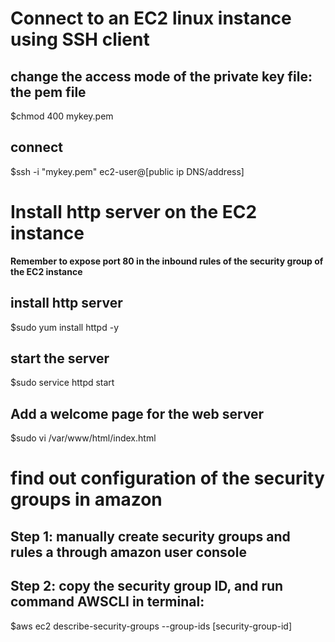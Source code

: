 # Connect to an EC2 linux instance using SSH client
## change the access mode of the private key file: the pem file
$chmod 400 mykey.pem

## connect
$ssh -i "mykey.pem" ec2-user@[public ip DNS/address]

# Install http server on the EC2 instance
**Remember to expose port 80 in the inbound rules of the security group of the EC2 instance**
## install http server
$sudo yum install httpd -y
## start the server
$sudo service httpd start
## Add a welcome page for the web server
$sudo vi /var/www/html/index.html

# find out configuration of the security groups in amazon
## Step 1: manually create security groups and rules a through amazon user console
## Step 2: copy the security group ID, and run command AWSCLI in terminal:
$aws ec2 describe-security-groups --group-ids [security-group-id]

